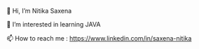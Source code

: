 👋 Hi, I’m Nitika Saxena

👀 I’m interested in learning JAVA

📫 How to reach me : https://www.linkedin.com/in/saxena-nitika

